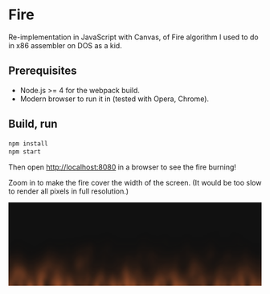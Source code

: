 # Fire

Re-implementation in JavaScript with Canvas, of Fire algorithm I used to do in x86 assembler on DOS
as a kid.

## Prerequisites

* Node.js >= 4 for the webpack build.
* Modern browser to run it in (tested with Opera, Chrome).

## Build, run

```bash
npm install
npm start
```
Then open [http://localhost:8080](http://localhost:8080) in a browser to see the fire burning!

Zoom in to make the fire cover the width of the screen. (It would be too slow to render all pixels
in full resolution.)

![Screenshot of Fire](screenshot-fire.png)